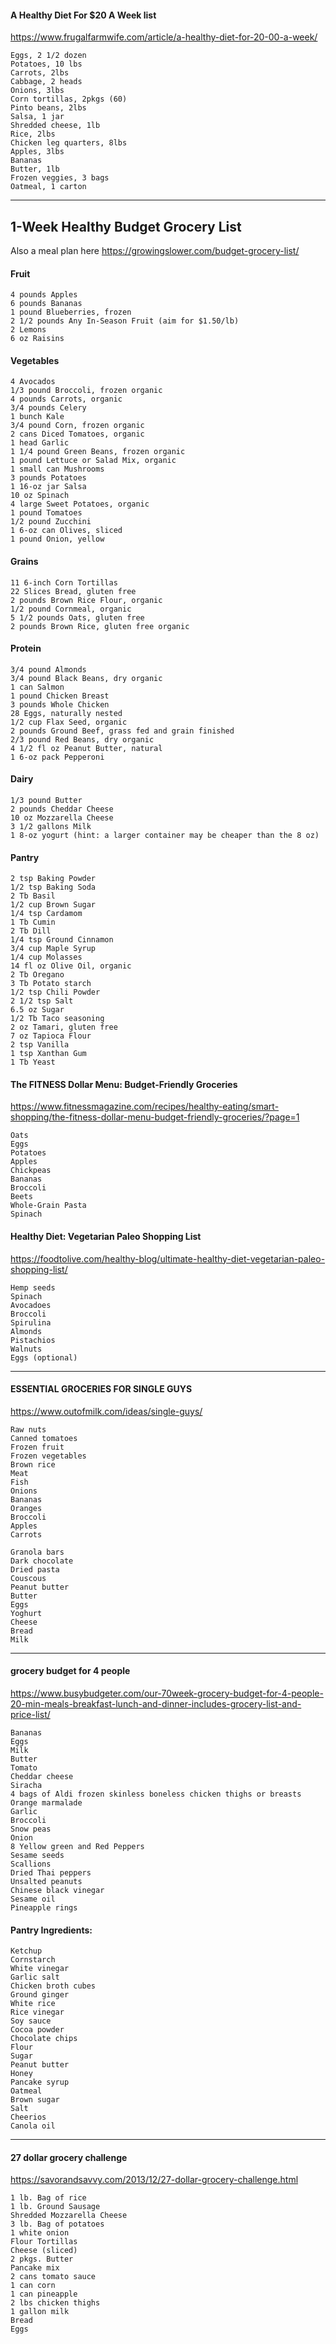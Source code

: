 
#### A Healthy Diet For $20 A Week list
https://www.frugalfarmwife.com/article/a-healthy-diet-for-20-00-a-week/
```
Eggs, 2 1/2 dozen
Potatoes, 10 lbs
Carrots, 2lbs
Cabbage, 2 heads
Onions, 3lbs
Corn tortillas, 2pkgs (60)
Pinto beans, 2lbs
Salsa, 1 jar
Shredded cheese, 1lb
Rice, 2lbs
Chicken leg quarters, 8lbs
Apples, 3lbs
Bananas
Butter, 1lb
Frozen veggies, 3 bags
Oatmeal, 1 carton
```

---

## 1-Week Healthy Budget Grocery List
Also a meal plan here
https://growingslower.com/budget-grocery-list/

#### Fruit
```
4 pounds Apples
6 pounds Bananas
1 pound Blueberries, frozen
2 1/2 pounds Any In-Season Fruit (aim for $1.50/lb)
2 Lemons
6 oz Raisins
```
#### Vegetables
```
4 Avocados
1/3 pound Broccoli, frozen organic
4 pounds Carrots, organic
3/4 pounds Celery
1 bunch Kale
3/4 pound Corn, frozen organic
2 cans Diced Tomatoes, organic
1 head Garlic
1 1/4 pound Green Beans, frozen organic
1 pound Lettuce or Salad Mix, organic
1 small can Mushrooms
3 pounds Potatoes
1 16-oz jar Salsa
10 oz Spinach
4 large Sweet Potatoes, organic
1 pound Tomatoes
1/2 pound Zucchini
1 6-oz can Olives, sliced
1 pound Onion, yellow
```
#### Grains
```
11 6-inch Corn Tortillas
22 Slices Bread, gluten free
2 pounds Brown Rice Flour, organic
1/2 pound Cornmeal, organic
5 1/2 pounds Oats, gluten free
2 pounds Brown Rice, gluten free organic
```
#### Protein
```
3/4 pound Almonds
3/4 pound Black Beans, dry organic
1 can Salmon
1 pound Chicken Breast
3 pounds Whole Chicken
28 Eggs, naturally nested
1/2 cup Flax Seed, organic
2 pounds Ground Beef, grass fed and grain finished
2/3 pound Red Beans, dry organic
4 1/2 fl oz Peanut Butter, natural
1 6-oz pack Pepperoni
```
#### Dairy
```
1/3 pound Butter
2 pounds Cheddar Cheese
10 oz Mozzarella Cheese
3 1/2 gallons Milk
1 8-oz yogurt (hint: a larger container may be cheaper than the 8 oz)
```
#### Pantry
```
2 tsp Baking Powder
1/2 tsp Baking Soda
2 Tb Basil
1/2 cup Brown Sugar
1/4 tsp Cardamom
1 Tb Cumin
2 Tb Dill
1/4 tsp Ground Cinnamon
3/4 cup Maple Syrup
1/4 cup Molasses
14 fl oz Olive Oil, organic
2 Tb Oregano
3 Tb Potato starch
1/2 tsp Chili Powder
2 1/2 tsp Salt
6.5 oz Sugar
1/2 Tb Taco seasoning
2 oz Tamari, gluten free
7 oz Tapioca Flour
2 tsp Vanilla
1 tsp Xanthan Gum
1 Tb Yeast
```

#### The FITNESS Dollar Menu: Budget-Friendly Groceries
https://www.fitnessmagazine.com/recipes/healthy-eating/smart-shopping/the-fitness-dollar-menu-budget-friendly-groceries/?page=1
```
Oats
Eggs
Potatoes
Apples
Chickpeas
Bananas
Broccoli
Beets
Whole-Grain Pasta
Spinach
```

#### Healthy Diet: Vegetarian Paleo Shopping List
https://foodtolive.com/healthy-blog/ultimate-healthy-diet-vegetarian-paleo-shopping-list/
```
Hemp seeds
Spinach
Avocadoes
Broccoli
Spirulina
Almonds
Pistachios
Walnuts
Eggs (optional)
```

---

#### ESSENTIAL GROCERIES FOR SINGLE GUYS
https://www.outofmilk.com/ideas/single-guys/
```
Raw nuts
Canned tomatoes
Frozen fruit
Frozen vegetables
Brown rice
Meat
Fish
Onions
Bananas
Oranges
Broccoli
Apples
Carrots
```
```
Granola bars
Dark chocolate
Dried pasta
Couscous
Peanut butter
Butter
Eggs
Yoghurt
Cheese
Bread
Milk
```

---

#### grocery budget for 4 people

https://www.busybudgeter.com/our-70week-grocery-budget-for-4-people-20-min-meals-breakfast-lunch-and-dinner-includes-grocery-list-and-price-list/
```
Bananas
Eggs
Milk
Butter
Tomato
Cheddar cheese
Siracha
4 bags of Aldi frozen skinless boneless chicken thighs or breasts
Orange marmalade
Garlic
Broccoli
Snow peas
Onion
8 Yellow green and Red Peppers
Sesame seeds
Scallions
Dried Thai peppers
Unsalted peanuts
Chinese black vinegar
Sesame oil
Pineapple rings
```

#### Pantry Ingredients:
```
Ketchup
Cornstarch
White vinegar
Garlic salt
Chicken broth cubes
Ground ginger
White rice
Rice vinegar
Soy sauce
Cocoa powder
Chocolate chips
Flour
Sugar
Peanut butter
Honey
Pancake syrup
Oatmeal
Brown sugar
Salt
Cheerios
Canola oil
```

---


#### 27 dollar grocery challenge
https://savorandsavvy.com/2013/12/27-dollar-grocery-challenge.html
```
1 lb. Bag of rice
1 lb. Ground Sausage
Shredded Mozzarella Cheese
3 lb. Bag of potatoes
1 white onion
Flour Tortillas
Cheese (sliced)
2 pkgs. Butter
Pancake mix
2 cans tomato sauce
1 can corn
1 can pineapple
2 lbs chicken thighs
1 gallon milk
Bread
Eggs
```
